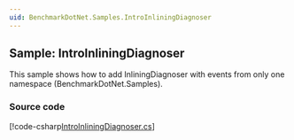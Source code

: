 ```yaml
---
uid: BenchmarkDotNet.Samples.IntroInliningDiagnoser
---
```


## Sample: IntroInliningDiagnoser

This sample shows how to add InliningDiagnoser with events from only one namespace (BenchmarkDotNet.Samples).

### Source code

[!code-csharp[IntroInliningDiagnoser.cs](../../../samples/BenchmarkDotNet.Samples/IntroInliningDiagnoser.cs)]
